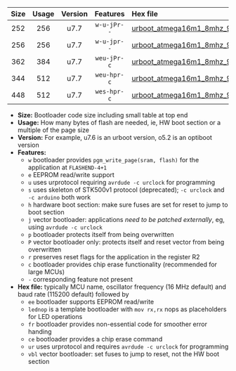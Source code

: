 |Size|Usage|Version|Features|Hex file|
|:-:|:-:|:-:|:-:|:--|
|252|256|u7.7|`w-u-jPr--`|[urboot_atmega16m1_8mhz_9600bps_lednop_ur_vbl.hex](https://raw.githubusercontent.com/stefanrueger/urboot.hex/main/mcus/atmega16m1/fcpu_8mhz/9600_bps/urboot_atmega16m1_8mhz_9600bps_lednop_ur_vbl.hex)|
|256|256|u7.7|`w-u-jpr--`|[urboot_atmega16m1_8mhz_9600bps_lednop_fr_ur_vbl.hex](https://raw.githubusercontent.com/stefanrueger/urboot.hex/main/mcus/atmega16m1/fcpu_8mhz/9600_bps/urboot_atmega16m1_8mhz_9600bps_lednop_fr_ur_vbl.hex)|
|362|384|u7.7|`weu-jPr-c`|[urboot_atmega16m1_8mhz_9600bps_ee_lednop_fr_ce_ur_vbl.hex](https://raw.githubusercontent.com/stefanrueger/urboot.hex/main/mcus/atmega16m1/fcpu_8mhz/9600_bps/urboot_atmega16m1_8mhz_9600bps_ee_lednop_fr_ce_ur_vbl.hex)|
|344|512|u7.7|`weu-hpr-c`|[urboot_atmega16m1_8mhz_9600bps_ee_lednop_fr_ce_ur.hex](https://raw.githubusercontent.com/stefanrueger/urboot.hex/main/mcus/atmega16m1/fcpu_8mhz/9600_bps/urboot_atmega16m1_8mhz_9600bps_ee_lednop_fr_ce_ur.hex)|
|448|512|u7.7|`wes-hpr-c`|[urboot_atmega16m1_8mhz_9600bps_ee_lednop_fr_ce.hex](https://raw.githubusercontent.com/stefanrueger/urboot.hex/main/mcus/atmega16m1/fcpu_8mhz/9600_bps/urboot_atmega16m1_8mhz_9600bps_ee_lednop_fr_ce.hex)|

- **Size:** Bootloader code size including small table at top end
- **Usage:** How many bytes of flash are needed, ie, HW boot section or a multiple of the page size
- **Version:** For example, u7.6 is an urboot version, o5.2 is an optiboot version
- **Features:**
  + `w` bootloader provides `pgm_write_page(sram, flash)` for the application at `FLASHEND-4+1`
  + `e` EEPROM read/write support
  + `u` uses urprotocol requiring `avrdude -c urclock` for programming
  + `s` uses skeleton of STK500v1 protocol (deprecated); `-c urclock` and `-c arduino` both work
  + `h` hardware boot section: make sure fuses are set for reset to jump to boot section
  + `j` vector bootloader: applications *need to be patched externally*, eg, using `avrdude -c urclock`
  + `p` bootloader protects itself from being overwritten
  + `P` vector bootloader only: protects itself and reset vector from being overwritten
  + `r` preserves reset flags for the application in the register R2
  + `c` bootloader provides chip erase functionality (recommended for large MCUs)
  + `-` corresponding feature not present
- **Hex file:** typically MCU name, oscillator frequency (16 MHz default) and baud rate (115200 default) followed by
  + `ee` bootloader supports EEPROM read/write
  + `lednop` is a template bootloader with `mov rx,rx` nops as placeholders for LED operations
  + `fr` bootloader provides non-essential code for smoother error handing
  + `ce` bootloader provides a chip erase command
  + `ur` uses urprotocol and requires `avrdude -c urclock` for programming
  + `vbl` vector bootloader: set fuses to jump to reset, not the HW boot section
